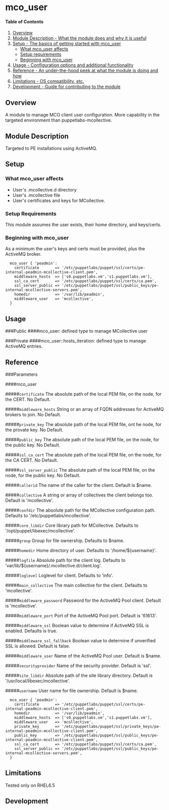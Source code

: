 # mco_user

#### Table of Contents

1. [Overview](#overview)
2. [Module Description - What the module does and why it is useful](#module-description)
3. [Setup - The basics of getting started with mco_user](#setup)
    * [What mco_user affects](#what-mco_users-affects)
    * [Setup requirements](#setup-requirements)
    * [Beginning with mco_user](#beginning-with-mco_users)
4. [Usage - Configuration options and additional functionality](#usage)
5. [Reference - An under-the-hood peek at what the module is doing and how](#reference)
5. [Limitations - OS compatibility, etc.](#limitations)
6. [Development - Guide for contributing to the module](#development)

## Overview

A module to manage MCO client user configuration.
More capability in the targeted environment than puppetlabs-mcollective.

## Module Description

Targeted to PE installations using ActiveMQ.

## Setup

### What mco_user affects

* User's .mcollective.d directory
* User's .mcollective file
* User's certificates and keys for MCollective.


### Setup Requirements

This module assumes the user exists, their home directory, and keys/certs.

### Beginning with mco_user

As a minimum the user's keys and certs must be provided, plus the ActiveMQ broker.
```puppet
  mco_user { 'peadmin':
    certificate       => '/etc/puppetlabs/puppet/ssl/certs/pe-internal-peadmin-mcollective-client.pem',
    middleware_hosts  => ['s0.puppetlabs.vm','s1.puppetlabs.vm'],
    ssl_ca_cert       => '/etc/puppetlabs/puppet/ssl/certs/ca.pem',
    ssl_server_public => '/etc/puppetlabs/puppet/ssl/public_keys/pe-internal-mcollective-servers.pem',
    homedir           => '/var/lib/peadmin',
    middleware_user   => 'mcollective',
  }
```

## Usage

###Public
####mco_user: defined type to manage MCollective user

###Private
####mco_user::hosts_iteration: defined type to manage ActiveMQ entries.

## Reference

###Parameters

####mco_user

#####`certificate`
The absolute path of the local PEM file, on the node, for the CERT.
No Default.

#####`middleware_hosts`
String or an array of FQDN addresses for ActiveMQ brokers to join.
No Default.

#####`private_key`
The absolute path of the local PEM file, ont he node, for the provate key.
No Default.

#####`public_key`
The absolute path of the local PEM file, on the node, for the public key.
No Default.

#####`ssl_ca_cert`
The absolute path of the local PEM file, on the node, for the CA CERT.
No Default.

#####`ssl_server_public`
The absolute path of the local PEM file, on the node, for the public key.
No Default.

#####`callerid`
The name of the caller for the client.
Default is $name.

#####`collective`
A string or array of collectives the client belongs too.
Default is 'mcollective'.

#####`confdir`
The absolute path for the MCollective configuration path.
Defaults to '/etc/puppetlabs/mcollective'.

#####`core_libdir`
Core library path for MCollective.
Defaults to '/opt/puppet/libexec/mcollective'.

#####`group`
Group for file ownership.
Defaults to $name.

#####`homedir`
Home directory of user.
Defaults to '/home/${username}'.

#####`logfile`
Absolute path for the client log.
Defaults to 'var/lib/${username}/.mcollective.d/client.log'.

#####`loglevel`
Loglevel for client.
Defaults to 'info'.

#####`main_collective`
The main collective for the client.
Defaults to 'mcollective'.

#####`middleware_password`
Password for the ActiveMQ Pool client.
Default is 'mcollective'.

#####`middleware_port`
Port of the ActiveMQ Pool port.
Default is '61613'.

#####`middleware_ssl`
Boolean value to determine if ActiveMQ SSL is enabled.
Defaults is true.

#####`middleware_ssl_fallback`
Boolean value to determine if unverified SSL is allowed.
Default is false.

#####`middleware_user`
Name of the ActiveMQ Pool user.
Default is $name.

#####`securityprovider`
Name of the security provider.
Default is 'ssl'.

#####`site_libdir`
Absolute path of the site library directory.
Default is '/usr/local/libexec/mcollective'.

#####`username`
User name for file ownership.
Default is $name.

```puppet
  mco_user { 'peadmin':
    certificate       => '/etc/puppetlabs/puppet/ssl/certs/pe-internal-peadmin-mcollective-client.pem',
    homedir           => '/var/lib/peadmin',
    middleware_hosts  => ['s0.puppetlabs.vm','s1.puppetlabs.vm'],
    middleware_user   => 'mcollective',
    private_key       => '/etc/puppetlabs/puppet/ssl/private_keys/pe-internal-peadmin-mcollective-client.pem',
    public_key        => '/etc/puppetlabs/puppet/ssl/public_keys/pe-internal-peadmin-mcollective-client.pem',
    ssl_ca_cert       => '/etc/puppetlabs/puppet/ssl/certs/ca.pem',
    ssl_server_public => '/etc/puppetlabs/puppet/ssl/public_keys/pe-internal-mcollective-servers.pem',
  }
```

## Limitations

Tested only on RHEL6.5

## Development


